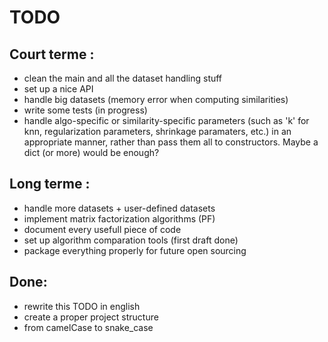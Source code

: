 TODO
====

Court terme :
-------------

* clean the main and all the dataset handling stuff
* set up a nice API
* handle big datasets (memory error when computing similarities)
* write some tests (in progress)
* handle algo-specific or similarity-specific parameters (such as 'k' for knn,
  regularization parameters, shrinkage paramaters, etc.) in an appropriate
  manner, rather than pass them all to constructors. Maybe a dict (or more)
  would be enough?

Long terme :
------------

* handle more datasets + user-defined datasets
* implement matrix factorization algorithms (PF)
* document every usefull piece of code
* set up algorithm comparation tools (first draft done)
* package everything properly for future open sourcing

Done:
-----

* rewrite this TODO in english
* create a proper project structure
* from camelCase to snake\_case
